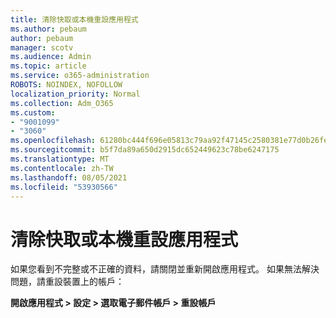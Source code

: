```yaml
---
title: 清除快取或本機重設應用程式
ms.author: pebaum
author: pebaum
manager: scotv
ms.audience: Admin
ms.topic: article
ms.service: o365-administration
ROBOTS: NOINDEX, NOFOLLOW
localization_priority: Normal
ms.collection: Adm_O365
ms.custom:
- "9001099"
- "3060"
ms.openlocfilehash: 61280bc444f696e05813c79aa92f47145c2580381e77d0b26fe6fdca527647a6
ms.sourcegitcommit: b5f7da89a650d2915dc652449623c78be6247175
ms.translationtype: MT
ms.contentlocale: zh-TW
ms.lasthandoff: 08/05/2021
ms.locfileid: "53930566"
---
```

# <a name="clear-the-cache-or-locally-reset-the-app"></a>清除快取或本機重設應用程式

如果您看到不完整或不正確的資料，請關閉並重新開啟應用程式。  如果無法解決問題，請重設裝置上的帳戶： 

**開啟應用程式 > 設定 > 選取電子郵件帳戶 > 重設帳戶**